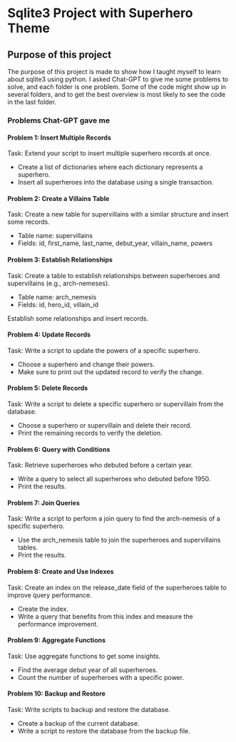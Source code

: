# Sqlite3 Project with Superhero Theme

## Purpose of this project

The purpose of this project is made to show how I taught myself to learn about sqlite3 using python. I asked Chat-GPT to give me some problems to solve, and each folder is one problem. Some of the code might show up in several folders, and to get the best overview is most likely to see the code in the last folder.

### Problems Chat-GPT gave me

#### Problem 1: Insert Multiple Records

Task: Extend your script to insert multiple superhero records at once.

- Create a list of dictionaries where each dictionary represents a superhero.
- Insert all superheroes into the database using a single transaction.

#### Problem 2: Create a Villains Table

Task: Create a new table for supervillains with a similar structure and insert some records.

- Table name: supervillains
- Fields: id, first_name, last_name, debut_year, villain_name, powers

#### Problem 3: Establish Relationships

Task: Create a table to establish relationships between superheroes and supervillains (e.g., arch-nemeses).

- Table name: arch_nemesis
- Fields: id, hero_id, villain_id

Establish some relationships and insert records.

#### Problem 4: Update Records

Task: Write a script to update the powers of a specific superhero.

- Choose a superhero and change their powers.
- Make sure to print out the updated record to verify the change.

#### Problem 5: Delete Records

Task: Write a script to delete a specific superhero or supervillain from the database.

- Choose a superhero or supervillain and delete their record.
- Print the remaining records to verify the deletion.

#### Problem 6: Query with Conditions

Task: Retrieve superheroes who debuted before a certain year.

- Write a query to select all superheroes who debuted before 1950.
- Print the results.

#### Problem 7: Join Queries

Task: Write a script to perform a join query to find the arch-nemesis of a specific superhero.

- Use the arch_nemesis table to join the superheroes and supervillains tables.
- Print the results.

#### Problem 8: Create and Use Indexes

Task: Create an index on the release_date field of the superheroes table to improve query performance.

- Create the index.
- Write a query that benefits from this index and measure the performance improvement.

#### Problem 9: Aggregate Functions

Task: Use aggregate functions to get some insights.

- Find the average debut year of all superheroes.
- Count the number of superheroes with a specific power.

#### Problem 10: Backup and Restore

Task: Write scripts to backup and restore the database.

- Create a backup of the current database.
- Write a script to restore the database from the backup file.